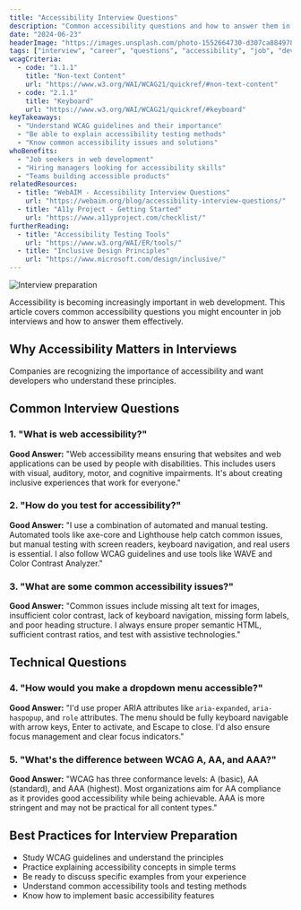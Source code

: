 ```yaml
---
title: "Accessibility Interview Questions"
description: "Common accessibility questions and how to answer them in job interviews."
date: "2024-06-23"
headerImage: "https://images.unsplash.com/photo-1552664730-d307ca884978?auto=format&fit=crop&w=1200&q=80"
tags: ["interview", "career", "questions", "accessibility", "job", "development"]
wcagCriteria:
  - code: "1.1.1"
    title: "Non-text Content"
    url: "https://www.w3.org/WAI/WCAG21/quickref/#non-text-content"
  - code: "2.1.1"
    title: "Keyboard"
    url: "https://www.w3.org/WAI/WCAG21/quickref/#keyboard"
keyTakeaways:
  - "Understand WCAG guidelines and their importance"
  - "Be able to explain accessibility testing methods"
  - "Know common accessibility issues and solutions"
whoBenefits:
  - "Job seekers in web development"
  - "Hiring managers looking for accessibility skills"
  - "Teams building accessible products"
relatedResources:
  - title: "WebAIM - Accessibility Interview Questions"
    url: "https://webaim.org/blog/accessibility-interview-questions/"
  - title: "A11y Project - Getting Started"
    url: "https://www.a11yproject.com/checklist/"
furtherReading:
  - title: "Accessibility Testing Tools"
    url: "https://www.w3.org/WAI/ER/tools/"
  - title: "Inclusive Design Principles"
    url: "https://www.microsoft.com/design/inclusive/"
---
```


![Interview preparation](https://images.unsplash.com/photo-1552664730-d307ca884978?auto=format&fit=crop&w=800&q=80)

Accessibility is becoming increasingly important in web development. This article covers common accessibility questions you might encounter in job interviews and how to answer them effectively.

## Why Accessibility Matters in Interviews

Companies are recognizing the importance of accessibility and want developers who understand these principles.

## Common Interview Questions

### 1. "What is web accessibility?"

**Good Answer:** "Web accessibility means ensuring that websites and web applications can be used by people with disabilities. This includes users with visual, auditory, motor, and cognitive impairments. It's about creating inclusive experiences that work for everyone."

### 2. "How do you test for accessibility?"

**Good Answer:** "I use a combination of automated and manual testing. Automated tools like axe-core and Lighthouse help catch common issues, but manual testing with screen readers, keyboard navigation, and real users is essential. I also follow WCAG guidelines and use tools like WAVE and Color Contrast Analyzer."

### 3. "What are some common accessibility issues?"

**Good Answer:** "Common issues include missing alt text for images, insufficient color contrast, lack of keyboard navigation, missing form labels, and poor heading structure. I always ensure proper semantic HTML, sufficient contrast ratios, and test with assistive technologies."

## Technical Questions

### 4. "How would you make a dropdown menu accessible?"

**Good Answer:** "I'd use proper ARIA attributes like `aria-expanded`, `aria-haspopup`, and `role` attributes. The menu should be fully keyboard navigable with arrow keys, Enter to activate, and Escape to close. I'd also ensure focus management and clear focus indicators."

### 5. "What's the difference between WCAG A, AA, and AAA?"

**Good Answer:** "WCAG has three conformance levels: A (basic), AA (standard), and AAA (highest). Most organizations aim for AA compliance as it provides good accessibility while being achievable. AAA is more stringent and may not be practical for all content types."

## Best Practices for Interview Preparation

- Study WCAG guidelines and understand the principles
- Practice explaining accessibility concepts in simple terms
- Be ready to discuss specific examples from your experience
- Understand common accessibility tools and testing methods
- Know how to implement basic accessibility features
